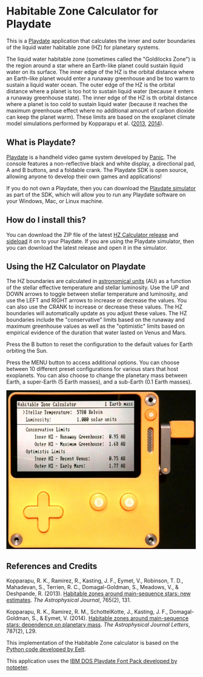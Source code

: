 # Habitable Zone Calculator for Playdate
This is a [Playdate](https://play.date/) application that calculates the inner and outer boundaries of the liquid water habitable zone (HZ) for planetary systems.

The liquid water habitable zone (sometimes called the "Goldilocks Zone") is the region around a star where an Earth-like planet could sustain liquid water on its surface. The inner edge of the HZ is the orbital distance where an Earth-like planet would enter a runaway greenhouse and be too warm to sustain a liquid water ocean. The outer edge of the HZ is the orbital distance where a planet is too hot to sustain liquid water (because it enters a runaway greenhouse state). The inner edge of the HZ is th orbital distance where a planet is too cold to sustain liquid water (because it reaches the maximum greenhouse effect where no additional amount of carbon dioxide can keep the planet warm). These limits are based on the exoplanet climate model simulations performed by Kopparapu et al. ([2013](http://doi.org/10.1088/0004-637X/765/2/131), [2014](http://doi.org/10.1088/2041-8205/787/2/L29)). 

## What is Playdate?
[Playdate](https://play.date/) is a handheld video game system developed by [Panic](https://panic.com/). The console features a non-reflective black and white display, a directional pad, A and B buttons, and a foldable crank. The Playdate SDK is open source, allowing anyone to develop their own games and applications!

If you do not own a Playdate, then you can download the [Playdate simulator](https://playdate-wiki.com/wiki/Playdate_Simulator) as part of the SDK, which will allow you to run any Playdate software on your Windows, Mac, or Linux machine.

## How do I install this?

You can download the ZIP file of the latest [HZ Calculator release](https://github.com/haqqmisra/HabZonePlaydate/releases) and [sideload](https://help.play.date/games/sideloading/) it on to your Playdate. If you are using the Playdate simulator, then you can download the latest release and open it in the simulator.

## Using the HZ Calculator on Playdate

The HZ boundaries are calculated in [astronomical units](https://en.wikipedia.org/wiki/Astronomical_unit) (AU) as a function of the stellar effective temperature and stellar luminosity. Use the UP and DOWN arrows to toggle between stellar temperature and luminosity, and use the LEFT and RIGHT arrows to increase or decrease the values. You can also use the CRANK to increase or decrease these values. The HZ boundaries will automatically update as you adjust these values. The HZ boundaries include the "conservative" limits based on the runaway and maximum greenhouse values as well as the "optimistic" limits based on empirical evidence of the duration that water lasted on Venus and Mars.

Press the B button to reset the configuration to the default values for Earth orbiting the Sun.

Press the MENU button to access additional options. You can choose between 10 different preset configurations for various stars that host exoplanets. You can also choose to change the planetary mass between Earth, a super-Earth (5 Earth masses), and a sub-Earth (0.1 Earth masses).

<img src="HZcalculatorPlaydate.jpg" alt="Photo of the Habitable Zone Calculator for Playdate in action!" width="500">

## References and Credits

Kopparapu, R. K., Ramirez, R., Kasting, J. F., Eymet, V., Robinson, T. D., Mahadevan, S., Terrien, R. C., Domagal-Goldman, S., Meadows, V., & Deshpande, R. (2013). [Habitable zones around main-sequence stars: new estimates](https://doi.org/10.1088/0004-637X/765/2/131). _The Astrophysical Journal_, 765(2), 131.

Kopparapu, R. K., Ramirez, R. M., SchottelKotte, J., Kasting, J. F., Domagal-Goldman, S., & Eymet, V. (2014). [Habitable zones around main-sequence stars: dependence on planetary mass](https://doi.org/10.1088/2041-8205/787/2/L29). _The Astrophysical Journal Letters_, 787(2), L29.

This implementation of the Habitable Zone calculator is based on the [Python code developed by Eelt](https://github.com/Eelt/HabitableZoneCalculator.git).

This application uses the [IBM DOS Playdate Font Pack developed by notpeter](https://notpeter.itch.io/playdate-dos-fonts).
